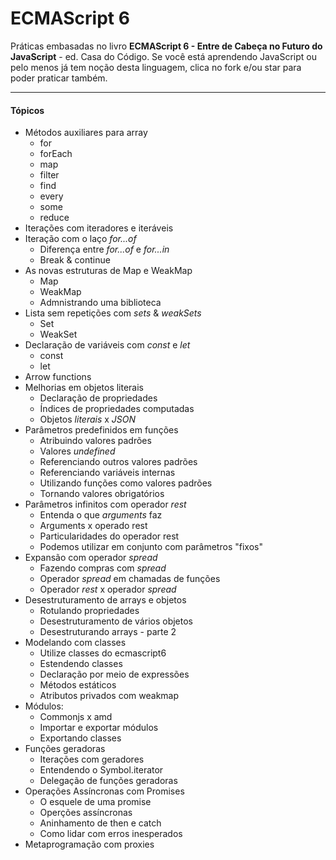 # ECMAScript 6

Práticas embasadas no livro <strong>ECMAScript 6 - Entre de Cabeça no Futuro do JavaScript</strong> - ed. Casa do Código.
Se você está aprendendo JavaScript ou pelo menos já tem noção desta linguagem, clica no fork e/ou star para poder praticar também.
<hr>

#### Tópicos

- Métodos auxiliares para array
  - for
  - forEach
  - map
  - filter
  - find
  - every
  - some
  - reduce
- Iterações com iteradores e iteráveis
- Iteração com o laço <i>for...of</i>
  - Diferença entre <i>for...of</i> e <i>for...in</i>
  - Break & continue
- As novas estruturas de Map e WeakMap
  - Map
  - WeakMap
  - Admnistrando uma biblioteca
- Lista sem repetições com <i>sets</i> & <i>weakSets</i>
  - Set
  - WeakSet
- Declaração de variáveis com <i>const</i> e <i>let</i>
  - const
  - let
- Arrow functions
- Melhorias em objetos literais
  - Declaração de propriedades
  - Índices de propriedades computadas
  - Objetos <i>literais</i> x <i>JSON</i>
- Parâmetros predefinidos em funções
  - Atribuindo valores padrões
  - Valores <i>undefined</i>
  - Referenciando outros valores padrões
  - Referenciando variáveis internas
  - Utilizando funções como valores padrões
  - Tornando valores obrigatórios
- Parâmetros infinitos com operador <i>rest</i>
  - Entenda o que <i>arguments</i> faz
  - Arguments x operado rest
  - Particularidades do operador rest
  - Podemos utilizar em conjunto com parâmetros "fixos"
- Expansão com operador <i>spread</i>
  - Fazendo compras com <i>spread</i>
  - Operador <i>spread</i> em chamadas de funções
  - Operador <i>rest</i> x operador <i>spread</i>
- Desestruturamento de arrays e objetos
  - Rotulando propriedades
  - Desestruturamento de vários objetos
  - Desestruturando arrays - parte 2
- Modelando com classes
  - Utilize classes do ecmascript6
  - Estendendo classes
  - Declaração por meio de expressões
  - Métodos estáticos
  - Atributos privados com weakmap
- Módulos:
  - Commonjs x amd
  - Importar e exportar módulos
  - Exportando classes
- Funções geradoras
  - Iterações com geradores
  - Entendendo o Symbol.iterator
  - Delegação de funções geradoras
- Operações Assíncronas com Promises
  - O esquele de uma promise
  - Operções assíncronas
  - Aninhamento de then e catch
  - Como lidar com erros inesperados
- Metaprogramação com proxies